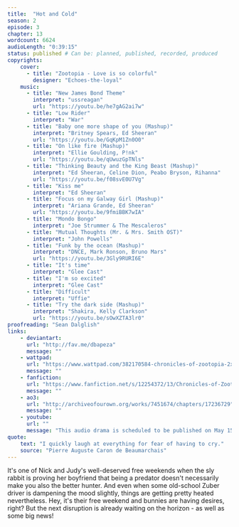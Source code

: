 ```yaml
---
title:  "Hot and Cold"
season: 2
episode: 3
chapter: 13
wordcount: 6624
audioLength: "0:39:15"
status: published # Can be: planned, published, recorded, produced
copyrights:
    cover:
      - title: "Zootopia - Love is so colorful"
        designer: "Echoes-the-loyal"
    music:
      - title: "New James Bond Theme"
        interpret: "ussreagan"
        url: "https://youtu.be/he7gAG2ai7w"
      - title: "Low Rider"
        interpret: "War"
      - title: "Baby one more shape of you (Mashup)"
        interpret: "Britney Spears, Ed Sheeran"
        url: "https://youtu.be/GqKpM1Zn0O0"
      - title: "On like fire (Mashup)"
        interpret: "Ellie Goulding, P!nk"
        url: "https://youtu.be/qUwuzGpTNls"
      - title: "Thinking Beauty and the King Beast (Mashup)"
        interpret: "Ed Sheeran, Celine Dion, Peabo Bryson, Rihanna"
        url: "https://youtu.be/f08svE0U7Vg"
      - title: "Kiss me"
        interpret: "Ed Sheeran"
      - title: "Focus on my Galway Girl (Mashup)"
        interpret: "Ariana Grande, Ed Sheeran"
        url: "https://youtu.be/9fmiBBK7wIA"
      - title: "Mondo Bongo"
        interpret: "Joe Strummer & The Mescaleros"
      - title: "Mutual Thoughts (Mr. & Mrs. Smith OST)"
        interpret: "John Powells"
      - title: "Funk by the ocean (Mashup)"
        interpret: "DNCE, Mark Ronson, Bruno Mars"
        url: "https://youtu.be/3Gly9RURI6E"
      - title: "It's time"
        interpret: "Glee Cast"
      - title: "I'm so excited"
        interpret: "Glee Cast"
      - title: "Difficult"
        interpret: "Uffie"
      - title: "Try the dark side (Mashup)"
        interpret: "Shakira, Kelly Clarkson"
        url: "https://youtu.be/sOwXZTA3lr0"
proofreading: "Sean Dalglish"
links:
    - deviantart:
      url: "http://fav.me/dbapeza"
      message: ""
    - wattpad:
      url: "https://www.wattpad.com/382170584-chronicles-of-zootopia-2x03-hot-and-cold"
      message: ""
    - fanfiction:
      url: "https://www.fanfiction.net/s/12254372/13/Chronicles-of-Zootopia"
      message: ""
    - ao3:
      url: "http://archiveofourown.org/works/7451674/chapters/17236729"
      message: ""
    - youtube:
      url: ""
      message: "This audio drama is scheduled to be published on May 15, 2017!"
quote:
    text: "I quickly laugh at everything for fear of having to cry."
    source: "Pierre Auguste Caron de Beaumarchais"
---
```

It's one of Nick and Judy's well-deserved free weekends when the sly rabbit is proving her boyfriend that being a predator doesn't necessarily make you also the better hunter. And even when some old-school Zuber driver is dampening the mood slightly, things are getting pretty heated nevertheless. Hey, it's their free weekend and bunnies are having desires, right? But the next disruption is already waiting on the horizon - as well as some big news!